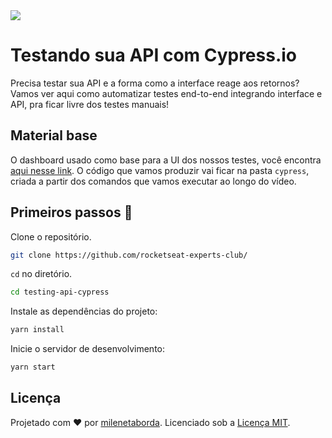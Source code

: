 <img src="https://storage.googleapis.com/golden-wind/experts-club/capa-github.svg" />

# Testando sua API com Cypress.io

Precisa testar sua API e a forma como a interface reage aos retornos? Vamos ver aqui como automatizar testes end-to-end integrando interface e API, pra ficar livre dos testes manuais!

## Material base

O dashboard usado como base para a UI dos nossos testes, você encontra [aqui nesse link](https://github.com/creativetimofficial/material-dashboard-react). O código que vamos produzir vai ficar na pasta `cypress`, criada a partir dos comandos que vamos executar ao longo do vídeo.

## Primeiros passos 🏁

Clone o repositório.

```sh
git clone https://github.com/rocketseat-experts-club/
```

`cd` no diretório.

```sh
cd testing-api-cypress
```

Instale as dependências do projeto:

```sh
yarn install
```

Inicie o servidor de desenvolvimento:

```sh
yarn start
```

## Licença

Projetado com ♥ por [milenetaborda](https://github.com/milenetaborda). Licenciado sob a [Licença MIT](licença).
